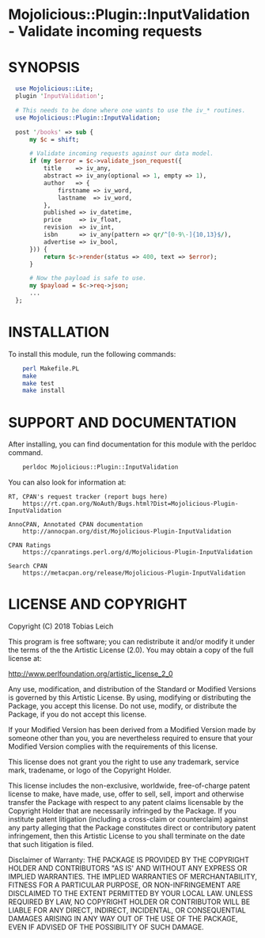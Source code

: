 # Mojolicious::Plugin::InputValidation - Validate incoming requests

# SYNOPSIS

```perl
  use Mojolicious::Lite;
  plugin 'InputValidation';

  # This needs to be done where one wants to use the iv_* routines.
  use Mojolicious::Plugin::InputValidation;

  post '/books' => sub {
      my $c = shift;

      # Validate incoming requests against our data model.
      if (my $error = $c->validate_json_request({
          title    => iv_any,
          abstract => iv_any(optional => 1, empty => 1),
          author   => {
              firstname => iv_word,
              lastname  => iv_word,
          },
          published => iv_datetime,
          price     => iv_float,
          revision  => iv_int,
          isbn      => iv_any(pattern => qr/^[0-9\-]{10,13}$/),
          advertise => iv_bool,
      })) {
          return $c->render(status => 400, text => $error);
      }

      # Now the payload is safe to use.
      my $payload = $c->req->json;
      ...
  };
```

# INSTALLATION

To install this module, run the following commands:

```sh
	perl Makefile.PL
	make
	make test
	make install
```

# SUPPORT AND DOCUMENTATION

After installing, you can find documentation for this module with the
perldoc command.

```sh
    perldoc Mojolicious::Plugin::InputValidation
```

You can also look for information at:

    RT, CPAN's request tracker (report bugs here)
        https://rt.cpan.org/NoAuth/Bugs.html?Dist=Mojolicious-Plugin-InputValidation

    AnnoCPAN, Annotated CPAN documentation
        http://annocpan.org/dist/Mojolicious-Plugin-InputValidation

    CPAN Ratings
        https://cpanratings.perl.org/d/Mojolicious-Plugin-InputValidation

    Search CPAN
        https://metacpan.org/release/Mojolicious-Plugin-InputValidation


# LICENSE AND COPYRIGHT

Copyright (C) 2018 Tobias Leich

This program is free software; you can redistribute it and/or modify it
under the terms of the the Artistic License (2.0). You may obtain a
copy of the full license at:

http://www.perlfoundation.org/artistic_license_2_0

Any use, modification, and distribution of the Standard or Modified
Versions is governed by this Artistic License. By using, modifying or
distributing the Package, you accept this license. Do not use, modify,
or distribute the Package, if you do not accept this license.

If your Modified Version has been derived from a Modified Version made
by someone other than you, you are nevertheless required to ensure that
your Modified Version complies with the requirements of this license.

This license does not grant you the right to use any trademark, service
mark, tradename, or logo of the Copyright Holder.

This license includes the non-exclusive, worldwide, free-of-charge
patent license to make, have made, use, offer to sell, sell, import and
otherwise transfer the Package with respect to any patent claims
licensable by the Copyright Holder that are necessarily infringed by the
Package. If you institute patent litigation (including a cross-claim or
counterclaim) against any party alleging that the Package constitutes
direct or contributory patent infringement, then this Artistic License
to you shall terminate on the date that such litigation is filed.

Disclaimer of Warranty: THE PACKAGE IS PROVIDED BY THE COPYRIGHT HOLDER
AND CONTRIBUTORS "AS IS' AND WITHOUT ANY EXPRESS OR IMPLIED WARRANTIES.
THE IMPLIED WARRANTIES OF MERCHANTABILITY, FITNESS FOR A PARTICULAR
PURPOSE, OR NON-INFRINGEMENT ARE DISCLAIMED TO THE EXTENT PERMITTED BY
YOUR LOCAL LAW. UNLESS REQUIRED BY LAW, NO COPYRIGHT HOLDER OR
CONTRIBUTOR WILL BE LIABLE FOR ANY DIRECT, INDIRECT, INCIDENTAL, OR
CONSEQUENTIAL DAMAGES ARISING IN ANY WAY OUT OF THE USE OF THE PACKAGE,
EVEN IF ADVISED OF THE POSSIBILITY OF SUCH DAMAGE.
